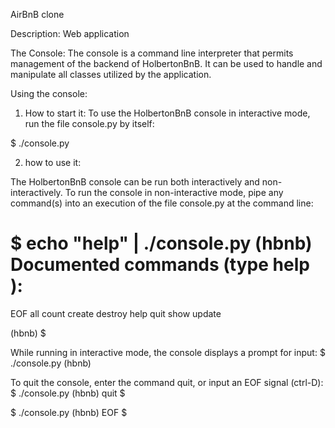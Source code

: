 AirBnB clone

Description:
Web application

The Console:
The console is a command line interpreter that permits management of the backend of HolbertonBnB. It can be used to handle and manipulate all classes utilized by the application.

Using the console:
1. How to start it:
To use the HolbertonBnB console in interactive mode, run the file console.py by itself:

 $ ./console.py

2. how to use it:

The HolbertonBnB console can be run both interactively and non-interactively. To run the console in non-interactive mode, pipe any command(s) into an execution of the file console.py at the command line:

 $ echo "help" | ./console.py
 (hbnb) 
 Documented commands (type help <topic>):
 ========================================
 EOF  all  count  create  destroy  help  quit  show  update

 (hbnb) 
 $

While running in interactive mode, the console displays a prompt for input:
 $ ./console.py
 (hbnb) 

To quit the console, enter the command quit, or input an EOF signal (ctrl-D):
 $ ./console.py
 (hbnb) quit
 $

 $ ./console.py
 (hbnb) EOF
 $
